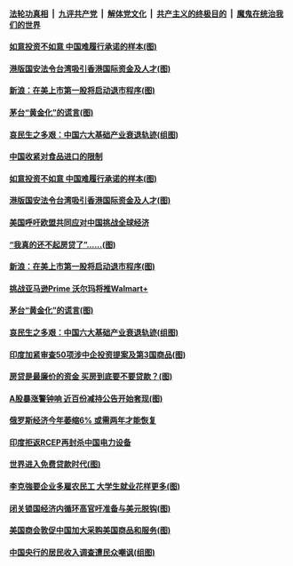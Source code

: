 ####  [法轮功真相](../../../../basic/blob/master/README.md?t=07090231) &nbsp;|&nbsp; [九评共产党](../../../../9ping.md/blob/master/README.md?t=07090231) &nbsp;|&nbsp; [解体党文化](../../../../jtdwh.md/blob/master/README.md?t=07090231)  &nbsp;|&nbsp; [共产主义的终极目的](../../../../gczydzjmd.md/blob/master/README.md?t=07090231) &nbsp;|&nbsp; [魔鬼在统治我们的世界](../../../../mgztzwmdsj.md/blob/master/README.md?t=07090231) 

#### [如意投资不如意 中国难履行承诺的样本(图)](../pages/p5/939080.md?t=07090231) 

#### [港版国安法令台湾吸引香港国际资金及人才(图)](../pages/p5/939076.md?t=07090231) 

#### [新浪：在美上市第一股将启动退市程序(图)](../pages/p5/939023.md?t=07090231) 

#### [茅台“黄金化”的谎言(图)](../pages/p5/939017.md?t=07090231) 

#### [哀民生之多艰：中国六大基础产业衰退轨迹(组图)](../pages/p5/939007.md?t=07090231) 


#### [中国收紧对食品进口的限制](../pages/p5/939082.md?t=07090231) 

#### [如意投资不如意 中国难履行承诺的样本(图)](../pages/p5/939080.md?t=07090231) 

#### [港版国安法令台湾吸引香港国际资金及人才(图)](../pages/p5/939076.md?t=07090231) 

#### [美国呼吁欧盟共同应对中国挑战全球经济](../pages/p5/939074.md?t=07090231) 

#### [“我真的还不起房贷了”……(图)](../pages/p5/939012.md?t=07090231) 

#### [新浪：在美上市第一股将启动退市程序(图)](../pages/p5/939023.md?t=07090231) 

#### [挑战亚马逊Prime 沃尔玛将推Walmart+](../pages/p5/939020.md?t=07090231) 

#### [茅台“黄金化”的谎言(图)](../pages/p5/939017.md?t=07090231) 

#### [哀民生之多艰：中国六大基础产业衰退轨迹(组图)](../pages/p5/939007.md?t=07090231) 


#### [印度加紧审查50项涉中企投资提案及第3国商品(图)](../pages/p5/938987.md?t=07090231) 

#### [房贷是最廉价的资金 买房到底要不要贷款？(图)](../pages/p5/938982.md?t=07090231) 

#### [A股暴涨警钟响 近百份减持公告开始套现(图)](../pages/p5/938981.md?t=07090231) 

#### [俄罗斯经济今年萎缩6% 或需两年才能恢复](../pages/p5/938968.md?t=07090231) 

#### [印度拒返RCEP再封杀中国电力设备](../pages/p5/938910.md?t=07090231) 

#### [世界进入免费贷款时代(图)](../pages/p5/938900.md?t=07090231) 

#### [李克強要企业多雇农民工 大学生就业花样更多(图)](../pages/p5/938870.md?t=07090231) 

#### [闭关锁国经济内循环高官吁准备与美元脱钩(图)](../pages/p5/938898.md?t=07090231) 

#### [美国商会敦促中国加大采购美国商品和服务(图)](../pages/p5/938895.md?t=07090231) 

#### [中国央行的居民收入调查遭民众嘲讽(组图)](../pages/p5/938858.md?t=07090231) 

